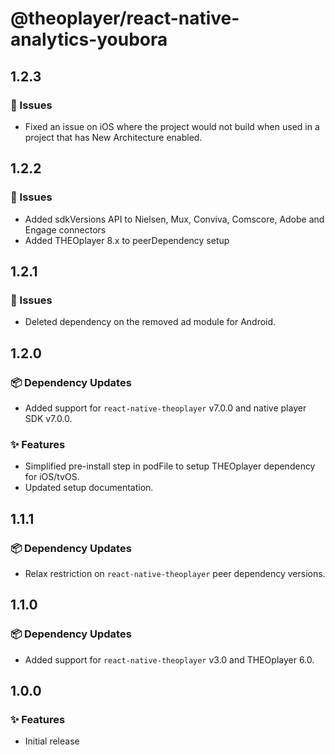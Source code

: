 # @theoplayer/react-native-analytics-youbora

## 1.2.3

### 🐛 Issues

- Fixed an issue on iOS where the project would not build when used in a project that has New Architecture enabled.

## 1.2.2

### 🐛 Issues

- Added sdkVersions API to Nielsen, Mux, Conviva, Comscore, Adobe and Engage connectors
- Added THEOplayer 8.x to peerDependency setup

## 1.2.1

### 🐛 Issues

- Deleted dependency on the removed ad module for Android.

## 1.2.0

### 📦 Dependency Updates

- Added support for `react-native-theoplayer` v7.0.0 and native player SDK v7.0.0.

### ✨ Features

- Simplified pre-install step in podFile to setup THEOplayer dependency for iOS/tvOS.
- Updated setup documentation.

## 1.1.1

### 📦 Dependency Updates

- Relax restriction on `react-native-theoplayer` peer dependency versions.

## 1.1.0

### 📦 Dependency Updates

- Added support for `react-native-theoplayer` v3.0 and THEOplayer 6.0.

## 1.0.0

### ✨ Features

- Initial release

